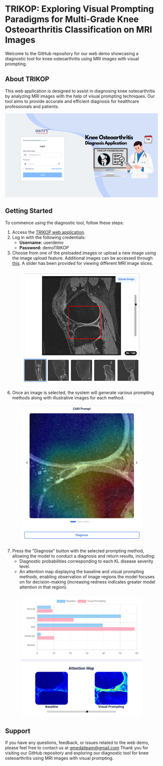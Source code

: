 # TRIKOP: Exploring Visual Prompting Paradigms for Multi-Grade Knee Osteoarthritis Classification on MRI Images

Welcome to the GitHub repository for our web demo showcasing a diagnostic tool for knee osteoarthritis using MRI images with visual prompting.

## About TRIKOP
This web application is designed to assist in diagnosing knee osteoarthritis by analyzing MRI images with the help of visual prompting techniques. Our tool aims to provide accurate and efficient diagnosis for healthcare professionals and patients.
<p align="center">
   <img src="https://github.com/GlobalAILab/TRIKOP/blob/main/images/login_page.png" alt="Login page" width="700">
</p>

## Getting Started
To commence using the diagnostic tool, follow these steps:
1. Access the [TRIKOP web application](https://trikop.gmedai.com/account/login).
2. Log in with the following credentials:
   - **Username:** userdemo
   - **Password:** demoTRIKOP
4. Choose from one of the preloaded images or upload a new image using the image upload feature. Additional images can be accessed through [this](https://drive.google.com/drive/folders/1D4e7I7IyGfB4q5mg-vrc0lrMWac6UH8H?usp=drive_link). A slider has been provided for viewing different MRI image slices.
<p align="center">
<img src="https://github.com/GlobalAILab/TRIKOP/blob/main/images/upload_image.png" alt="Upload image function" width="400">
</p>

6. Once an image is selected, the system will generate various prompting methods along with illustrative images for each method.
<p align="center">
<img src="https://github.com/GlobalAILab/TRIKOP/blob/main/images/Choose_prompt_method.png" alt="Upload image function" width="400">
</p>

7. Press the "Diagnose" button with the selected prompting method, allowing the model to conduct a diagnosis and return results, including:
   - Diagnostic probabilities corresponding to each KL disease severity level.
   - An attention map displaying the baseline and visual prompting methods, enabling observation of image regions the model focuses on for decision-making (increasing redness indicates greater model attention in that region).
<p align="center">
<img src="https://github.com/GlobalAILab/TRIKOP/blob/main/images/result.png" alt="Diagnostic results" width="400">
</p>

## Support
If you have any questions, feedback, or issues related to the web demo, please feel free to contact us at gmedaiteam@gmail.com
Thank you for visiting our GitHub repository and exploring our diagnostic tool for knee osteoarthritis using MRI images with visual prompting.
